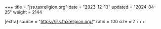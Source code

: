 +++
title = "jss.taxreligion.org"
date = "2023-12-13"
updated = "2024-04-25"
weight = 2144

[extra]
source = "https://jss.taxreligion.org/"
ratio = 100
size = 2
+++
